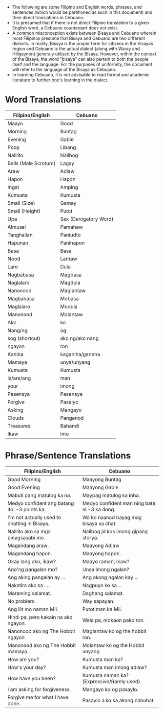 - The following are some Filipino and English words, phrases, and sentences (which would be partitioned as such in this document) and their direct translations in Cebuano.
- It is presumed that if there is not direct Filipino translation to a given English word, a Cebuano counterpart does not exist.
- A common misconception exists between Bisaya and Cebuano wherein most Filipinos presume that Bisaya and Cebuano are two different dialects. In reality, Bisaya is the proper term for citizens in the Visayas region and Cebuano is the actual dialect (along with Waray and Hiligaynon) generaly utilized by the Bisaya. However, within the context of the Bisaya, the word "bisaya" can also pertain to both the people itself and the language. For the purposes of uniformity, the document will refer to the language of the Bisaya as Cebuano.
- In learning Cebuano, it is not advisable to read formal and academic literature to further one's learning in the dialect. 

# Word Translations

| Filipino/English     | Cebuano               |
| -------------------- | --------------------- |
| Maayo                | Good                  |
| Morning              | Buntag                |
| Evening              | Gabie                 |
| Poop                 | Libang                |
| Nalilito             | Nalibog               |
| Balls (Male Scrotum) | Lagay                 |
| Araw                 | Adlaw                 |
| Hapon                | Hapon                 |
| Ingat                | Amping                |
| Kumusta              | Kumusta               |
| Small (Size)         | Gamay                 |
| Small (Height)       | Putot                 |
| Upa                  | Sex (Derogatory Word) |
| Almusal              | Pamahaw               |
| Tanghalian           | Paniudto              |
| Hapunan              | Panihapon             |
| Basa                 | Basa                  |
| Nood                 | Lantaw                |
| Laro                 | Dula                  |
| Nagbabasa            | Magbasa               |
| Naglalaro            | Magdula               |
| Nanonood             | Maglantaw             |
| Magbabasa            | Mobasa                |
| Maglalaro            | Modula                |
| Manonood             | Molantaw              |
| Ako                  | ko                    |
| Nang/ng              | og                    |
| kog (shortcut)       | ako ng/ako nang       |
| ngayon               | ron                   |
| Kanina               | kaganiha/ganeha       |
| Mamaya               | unya/unyang           |
| Kumusta              | Kumusta               |
| is/are/ang           | man                   |
| your                 | imong                 |
| Pasensya             | Pasensya              |
| Forgive              | Pasalyo               |
| Asking               | Mangayo               |
| Clouds               | Panganod              |
| Treasures            | Bahandi               |
| Ikaw                 | Imo                   |

# Phrase/Sentence Translations

| Filipino/English                              | Cebuano                                      |
| --------------------------------------------- | -------------------------------------------- |
| Good Morning                                  | Maayong Buntag                               |
| Good Evening                                  | Maayong Gabie                                |
| Mabuti pang matulog ka na.                    | Maypag matulog ka inha.                      |
| Medyo confident ang batang ito. -3 points ka. | Medyo confident man ning bata ni -3 ka dong. |
| I'm not actually used to chatting in Bisaya.  | Wa ko naanad bayag mag bisaya sa chat.       |
| Nalilito ako sa mga pinagsasabi mo.           | Nalibog jd kos imong gipang storya.          |
| Magandang araw.                               | Maayong Adlaw                                |
| Magandang hapon.                              | Maayong hapon.                               |
| Okay lang ako, ikaw?                          | Maayo raman, ikaw?                           |
| Ano'ng pangalan mo?                           | Unsa imong ngalan?                           |
| Ang aking pangalan ay ...                     | Ang akong ngalan kay ...                     |
| Nakatira ako sa ....                          | Nagpuyo ko sa ...                            |
| Maraming salamat.                             | Daghang salamat.                             |
| No problem.                                   | Way sapayan.                                 |
| Ang liit mo naman Mii.                        | Putot man ka Mii.                            |
| Hindi pa, pero kakain na ako ngayon.          | Wala pa, mokaon pako ron.                    |
| Nanonood ako ng The Hobbit ngayon             | Maglantaw ko og the hobbit ron.              |
| Manonood ako ng The Hobbit mamaya.            | Molantaw ko og the Hobbit unyang.            |
| How are you?                                  | Kumusta man ka?                              |
| How's your day?                               | Kumusta man imong adlaw?                     |
| How have you been?                            | Kumusta naman ka? (Expressive/Rarely used)   |
| I am asking for forgiveness.                  | Mangayo ko og pasaylo.                       |
| Forgive me for what I have done.              | Pasaylo a ko sa akong nabuhat.               |
